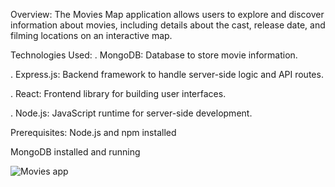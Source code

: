  Overview:
The Movies Map application allows users to explore and discover information about movies, including details about the cast, release date, and filming locations on an interactive map.

Technologies Used:
. MongoDB: Database to store movie information.

. Express.js: Backend framework to handle server-side logic and API routes.

. React: Frontend library for building user interfaces.

. Node.js: JavaScript runtime for server-side development.


Prerequisites:
Node.js and npm installed

MongoDB installed and running

![Movies app](https://github.com/zeenatparween/MERN-Stack-Movies-App/assets/111422656/4759d9ad-c896-4985-919f-d5fbae664b03)


